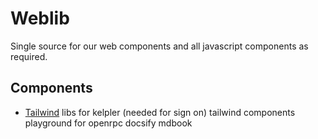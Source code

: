 # Weblib

Single source for our web components and all javascript components as required.

## Components
- [Tailwind]()
libs for kelpler (needed for sign on)
tailwind components
playground for openrpc
docsify
mdbook
